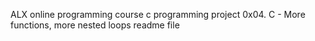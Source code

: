 ALX online programming course 
c programming project 0x04. C - More functions, more nested loops readme file
